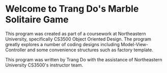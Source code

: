# Welcome to Trang Do's Marble Solitaire Game

This program was created as part of a coursework at Northeastern University, specifically CS3500 Object Oriented Design. The program greatly explores
a number of coding designs including Model-View-Controller and some convenience structures such as factory template.

This program was written by Trang Do with the assistance of Northeastern University CS3500's instructor team.

